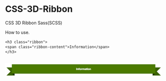 CSS-3D-Ribbon
=============
CSS 3D Ribbon
Sass(SCSS)

How to use.
```
<h3 class="ribbon">
<span class="ribbon-content">Information</span>
</h3>


```


![ribbon sample](ribbon.png "Ribbon sample")
